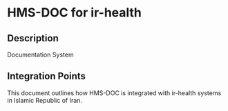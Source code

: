 # HMS-DOC for ir-health

## Description

Documentation System

## Integration Points

This document outlines how HMS-DOC is integrated with ir-health systems in Islamic Republic of Iran.
